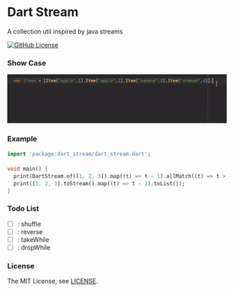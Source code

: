 Dart Stream
=====================
A collection util inspired by java streams
<br>

[![GitHub License](https://img.shields.io/badge/license-MIT-blue.svg)](https://raw.githubusercontent.com/VendaCino/dart_stream/main/LICENSE)


### Show Case
<img alt="loading" src="https://raw.githubusercontent.com/VendaCino/dart_stream/main/doc/assets/example.gif" >

### Example

```dart
import 'package:dart_stream/dart_stream.dart';

void main() {
  print(DartStream.of([1, 2, 3]).map((t) => t - 1).allMatch((t) => t > 0));
  print([1, 2, 3].toStream().map((t) => t - 1).toList());
}
```

### Todo List
- [ ] : shuffle
- [ ] : reverse
- [ ] : takeWhile
- [ ] : dropWhile

### License

The MIT License, see [LICENSE](https://github.com/VendaCino/dart_stream/raw/main/LICENSE).